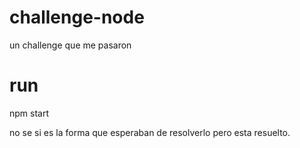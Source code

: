 # challenge-node
un challenge que me pasaron

# run
npm start

no se si es la forma que esperaban de resolverlo pero esta resuelto. 